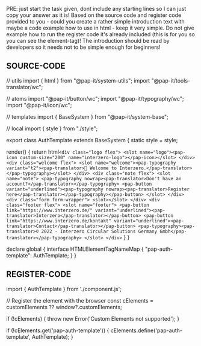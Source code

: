 PRE: just start the task given, dont include any starting lines so I can just copy your answer as it is!
 Based on the source code and register code provided to you - could you create a rather simple introduction text with maybe a code example how to use in html - keep it very simple. Do not give example how to run the register code it's already included (this is for you so you can see the element-tag)! The introduction should be read by developers so it needs not to be simple enough for beginners!

## SOURCE-CODE

// utils
import { html } from "@pap-it/system-utils";
import "@pap-it/tools-translator/wc";

// atoms
import "@pap-it/button/wc";
import "@pap-it/typography/wc";
import "@pap-it/icon/wc";

// templates
import { BaseSystem } from "@pap-it/system-base";

// local
import { style } from "./style";

export class AuthTemplate extends BaseSystem {
  static style = style;

  render() {
    return html`
            <div class="logo flex">
                <slot name="logo"><pap-icon custom-size="200" name="interzero-logo"></pap-icon></slot>
            </div>
            <div class="welcome flex">
                <slot name="welcome"><pap-typography variant="t2"><pap-translator>👋 Welcome to Interzero.</pap-translator></pap-typography></slot>
            </div>
            <div class="note flex">
                <slot name="note">
                    <pap-typography nowrap><pap-translator>Don't have an account?</pap-translator></pap-typography>
                    <pap-button variant="underlined"><pap-typography nowrap><pap-translator>Register here</pap-translator></pap-typography></pap-button>
                </slot>
            </div>
            <div class="form form-wrapper">
                <slot></slot>
            </div>
            <div class="footer flex">
                <slot name="footer">
                    <pap-button link="https://www.interzero.de/" variant="underlined"><pap-translator>Interzero</pap-translator></pap-button>
                    <pap-button link="https://www.interzero.de/kontakt" variant="underlined"><pap-translator>Contact</pap-translator></pap-button>
                    <pap-typography><pap-translator>© 2022 - Interzero Circular Solutions Germany Gmbh</pap-translator></pap-typography>
                </slot>
            </div>
        `
  }
}

declare global {
  interface HTMLElementTagNameMap {
    "pap-auth-template": AuthTemplate;
  }
}

## REGISTER-CODE

import { AuthTemplate } from './component.js';

// Register the element with the browser
const cElements = customElements ?? window?.customElements;

if (!cElements) {
  throw new Error('Custom Elements not supported');
}

if (!cElements.get('pap-auth-template')) {
  cElements.define('pap-auth-template', AuthTemplate);
}
